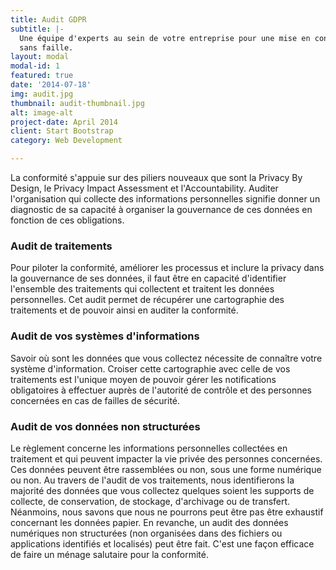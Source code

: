 ```yaml
---
title: Audit GDPR
subtitle: |-
  Une équipe d'experts au sein de votre entreprise pour une mise en conformité
  sans faille.
layout: modal
modal-id: 1
featured: true
date: '2014-07-18'
img: audit.jpg
thumbnail: audit-thumbnail.jpg
alt: image-alt
project-date: April 2014
client: Start Bootstrap
category: Web Development

---
```


La conformité s'appuie sur des piliers nouveaux que sont la Privacy By Design, le Privacy Impact Assessment et l'Accountability. Auditer l'organisation qui collecte des informations personnelles signifie donner un diagnostic de sa capacité à organiser la gouvernance de ces données en fonction de ces obligations.

### Audit de traitements

Pour piloter la conformité, améliorer les processus et inclure la privacy dans la gouvernance de ses données, il faut être en capacité d'identifier l'ensemble des traitements qui collectent et traitent les données personnelles. Cet audit permet de récupérer une cartographie des traitements et de pouvoir ainsi en auditer la conformité.

### Audit de vos systèmes d'informations

Savoir où sont les données que vous collectez nécessite de connaître votre système d'information. Croiser cette cartographie avec celle de vos traitements est l'unique moyen de pouvoir gérer les notifications obligatoires à effectuer auprès de l'autorité de contrôle et des personnes concernées en cas de failles de sécurité.

### Audit de vos données non structurées

Le règlement concerne les informations personnelles collectées en traitement et qui peuvent impacter la vie privée des personnes concernées. Ces données peuvent être rassemblées ou non, sous une forme numérique ou non. Au travers de l'audit de vos traitements, nous identifierons la majorité des données que vous collectez quelques soient les supports de collecte, de conservation, de stockage, d'archivage ou de transfert. Néanmoins, nous savons que nous ne pourrons peut être pas être exhaustif concernant les données papier. En revanche, un audit des données numériques non structurées (non organisées dans des fichiers ou applications identifiés et localisés) peut être fait. C'est une façon efficace de faire un ménage salutaire pour la conformité.

